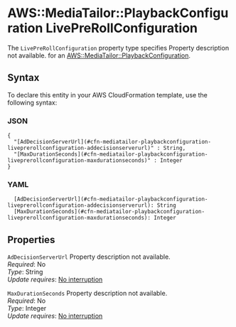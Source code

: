 # AWS::MediaTailor::PlaybackConfiguration LivePreRollConfiguration<a name="aws-properties-mediatailor-playbackconfiguration-liveprerollconfiguration"></a>

<a name="aws-properties-mediatailor-playbackconfiguration-liveprerollconfiguration-description"></a>The `LivePreRollConfiguration` property type specifies Property description not available\. for an [AWS::MediaTailor::PlaybackConfiguration](aws-resource-mediatailor-playbackconfiguration.md)\.

## Syntax<a name="aws-properties-mediatailor-playbackconfiguration-liveprerollconfiguration-syntax"></a>

To declare this entity in your AWS CloudFormation template, use the following syntax:

### JSON<a name="aws-properties-mediatailor-playbackconfiguration-liveprerollconfiguration-syntax.json"></a>

```
{
  "[AdDecisionServerUrl](#cfn-mediatailor-playbackconfiguration-liveprerollconfiguration-addecisionserverurl)" : String,
  "[MaxDurationSeconds](#cfn-mediatailor-playbackconfiguration-liveprerollconfiguration-maxdurationseconds)" : Integer
}
```

### YAML<a name="aws-properties-mediatailor-playbackconfiguration-liveprerollconfiguration-syntax.yaml"></a>

```
  [AdDecisionServerUrl](#cfn-mediatailor-playbackconfiguration-liveprerollconfiguration-addecisionserverurl): String
  [MaxDurationSeconds](#cfn-mediatailor-playbackconfiguration-liveprerollconfiguration-maxdurationseconds): Integer
```

## Properties<a name="aws-properties-mediatailor-playbackconfiguration-liveprerollconfiguration-properties"></a>

`AdDecisionServerUrl` <a name="cfn-mediatailor-playbackconfiguration-liveprerollconfiguration-addecisionserverurl"></a>
Property description not available\.  
_Required_: No  
_Type_: String  
_Update requires_: [No interruption](https://docs.aws.amazon.com/AWSCloudFormation/latest/UserGuide/using-cfn-updating-stacks-update-behaviors.html#update-no-interrupt)

`MaxDurationSeconds` <a name="cfn-mediatailor-playbackconfiguration-liveprerollconfiguration-maxdurationseconds"></a>
Property description not available\.  
_Required_: No  
_Type_: Integer  
_Update requires_: [No interruption](https://docs.aws.amazon.com/AWSCloudFormation/latest/UserGuide/using-cfn-updating-stacks-update-behaviors.html#update-no-interrupt)
